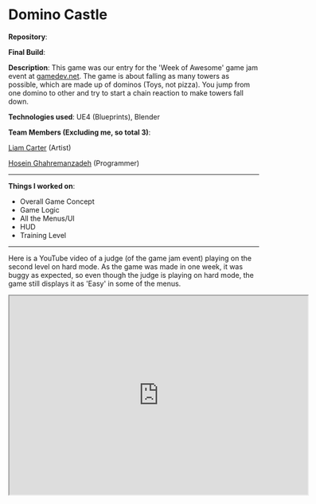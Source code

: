 # Domino Castle

**Repository**:  
<a href="https://github.com/rednewt/DominoCastle"><i class="fa fa-github" style="font-size:24px"></i></a>

**Final Build**:  
<a href="https://drive.google.com/open?id=0ByRMOIz9rEO0MkU2cUtWSXlfd3M"><i class="fa fa-download" style="font-size:24px"></i></a>

**Description**: This game was our entry for the 'Week of Awesome' game jam event at [gamedev.net](https://www.gamedev.net/). The game is about falling as many towers as possible, which are made up of dominos (Toys, not pizza). You jump from one domino to other and try to  start a chain reaction to make towers fall down.

**Technologies used**: UE4 (Blueprints), Blender

**Team Members (Excluding me, so total 3)**: 

[Liam Carter](https://www.artstation.com/liamcarter) (Artist)

[Hosein Ghahremanzadeh](https://github.com/IYP-Programer-Yeah) (Programmer)


---
**Things I worked on**:

* Overall Game Concept
* Game Logic
* All the Menus/UI 
* HUD 
* Training Level

---

Here is a YouTube video of a judge (of the game jam event) playing on the second level on hard mode. As the game was made in one week, it was buggy as expected, so even though the judge is playing on hard mode, the game still displays it as 'Easy' in some of the menus.

<iframe width="600" height="400"
src="https://www.youtube.com/embed/37ggLXhUfXc" allowfullscreen="true">
</iframe>